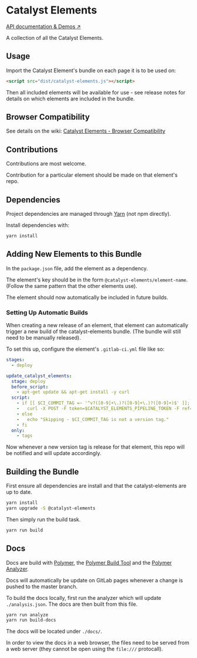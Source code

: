 # Catalyst Elements

[API documentation & Demos ↗]()

A collection of all the Catalyst Elements.

## Usage

Import the Catalyst Element's bundle on each page it is to be used on:

```html
<script src="dist/catalyst-elements.js"></script>
```

Then all included elements will be available for use - see release notes for details on which elements are included in the bundle.

## Browser Compatibility

See details on the wiki: [Catalyst Elements - Browser Compatibility](https://wiki.wgtn.cat-it.co.nz/wiki/Catalyst_Elements#Browser_Compatibility)

## Contributions

Contributions are most welcome.

Contribution for a particular element should be made on that element's repo.

## Dependencies

Project dependencies are managed through [Yarn](https://yarnpkg.com/lang/en/docs/install/) (not npm directly).

Install dependencies with:

```sh
yarn install
```

## Adding New Elements to this Bundle

In the `package.json` file, add the element as a dependency.

The element's key should be in the form `@catalyst-elements/element-name`.  
(Follow the same pattern that the other elements use).

The element should now automatically be included in future builds.

### Setting Up Automatic Builds

When creating a new release of an element, that element can automatically trigger a new build of the catalyst-elements bundle.
(The bundle will still need to be manually released).

To set this up, configure the element's `.gitlab-ci.yml` file like so:

```yml
stages:
  - deploy

update_catalyst_elements:
  stage: deploy
  before_script:
    - apt-get update && apt-get install -y curl
  script:
    - if [[ $CI_COMMIT_TAG =~ '^v?([0-9]+\.)?([0-9]+\.)?([0-9]+)$' ]]; then
    -   curl -X POST -F token=$CATALYST_ELEMENTS_PIPELINE_TOKEN -F ref=CATALYST_ELEMENTS_PIPELINE_REF https://gitlab.wgtn.cat-it.co.nz/api/v4/projects/1077/trigger/pipeline
    - else
    -   echo "Skipping - $CI_COMMIT_TAG is not a version tag."
    - fi
  only:
    - tags
```

Now whenever a new version tag is release for that element, this repo will be notified and will update accordingly.

## Building the Bundle

First ensure all dependencies are install and that the catalyst-elements are up to date.

```sh
yarn install
yarn upgrade -S @catalyst-elements
```

Then simply run the build task.

```sh
yarn run build
```

## Docs

Docs are build with [Polymer](https://www.polymer-project.org/), the [Polymer Build Tool](https://github.com/Polymer/polymer-build) and the [Polymer Analyzer](https://github.com/Polymer/polymer-analyzer).

Docs will automatically be update on GitLab pages whenever a change is pushed to the master branch.

To build the docs locally, first run the analyzer which will update `./analysis.json`. The docs are then built from this file.

```sh
yarn run analyze
yarn run build-docs
```

The docs will be located under `./docs/`.

In order to view the docs in a web browser, the files need to be served from a web server (they cannot be open using the `file:///` protocall).

